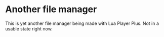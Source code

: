 # Another file manager
This is yet another file manager being made with Lua Player Plus. Not in a usable state right now.
